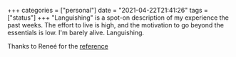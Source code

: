 +++
categories = ["personal"]
date = "2021-04-22T21:41:26"
tags = ["status"]
+++
"Languishing" is a spot-on description of my experience the past weeks. The effort to live is high, and the motivation to go beyond the essentials is low. I'm barely alive. Languishing. 

Thanks to Reneé for the [reference](https://www.nytimes.com/2021/04/19/well/mind/covid-mental-health-languishing.html)
      